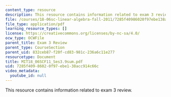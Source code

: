 ```yaml
---
content_type: resource
description: This resource contains information related to exam 3 review.
file: /courses/18-06sc-linear-algebra-fall-2011/7285f40986020f97ebe138acc914c66c_MIT18_06SCF11_Ses3.9sum.pdf
file_type: application/pdf
learning_resource_types: []
license: https://creativecommons.org/licenses/by-nc-sa/4.0/
ocw_type: OCWFile
parent_title: Exam 3 Review
parent_type: CourseSection
parent_uid: 832ceb87-f20f-cd83-981c-236a6c11e277
resourcetype: Document
title: MIT18_06SCF11_Ses3.9sum.pdf
uid: 7285f409-8602-0f97-ebe1-38acc914c66c
video_metadata:
  youtube_id: null
---
```

This resource contains information related to exam 3 review.